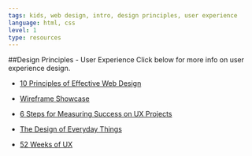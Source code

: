 ```yaml
---
tags: kids, web design, intro, design principles, user experience
language: html, css
level: 1
type: resources
---
```


##Design Principles - User Experience
Click below for more info on user experience design.

+ [10 Principles of Effective Web Design](http://www.smashingmagazine.com/2008/01/31/10-principles-of-effective-web-design/)

+ [Wireframe Showcase](http://www.wireframeshowcase.com/)

+ [6 Steps for Measuring Success on UX Projects](https://disciullodesign.wordpress.com/2013/12/08/6-steps-for-measuring-success-on-ux-projects/)

+ [The Design of Everyday Things](http://usabilitypost.com/2010/11/17/the-design-of-everyday-things/)

+ [52 Weeks of UX](http://52weeksofux.com/)
